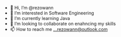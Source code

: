 - 👋 Hi, I’m @rezowann
- 👀 I’m interested in Software Engineering
- 🌱 I’m currently learning Java
- 💞️ I’m looking to collaborate on enahncing my skills
- 📫 How to reach me ...rezowann@outlook.com

<!---
rezowann/rezowann is a ✨ special ✨ repository because its `README.md` (this file) appears on your GitHub profile.
You can click the Preview link to take a look at your changes.
--->

